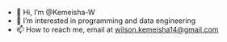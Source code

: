 - 👋 Hi, I’m @Kemeisha-W
- 👀 I’m interested in programming and data engineering
- 📫 How to reach me, email at wilson.kemeisha14@gmail.com

<!---
Kemeisha-W/Kemeisha-W is a ✨ special ✨ repository because its `README.md` (this file) appears on your GitHub profile.
You can click the Preview link to take a look at your changes.
--->
